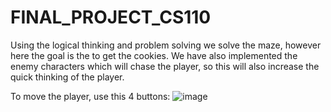 # FINAL_PROJECT_CS110
Using the logical thinking and problem solving we solve the maze, however here the goal is the to get the cookies. We have also implemented the enemy characters which will chase the player, so this will also increase the quick thinking of the player. 

To move the player, use this 4 buttons:
![image](https://github.com/user-attachments/assets/42140442-1c3c-44bf-b55d-107c6b2971f7)
